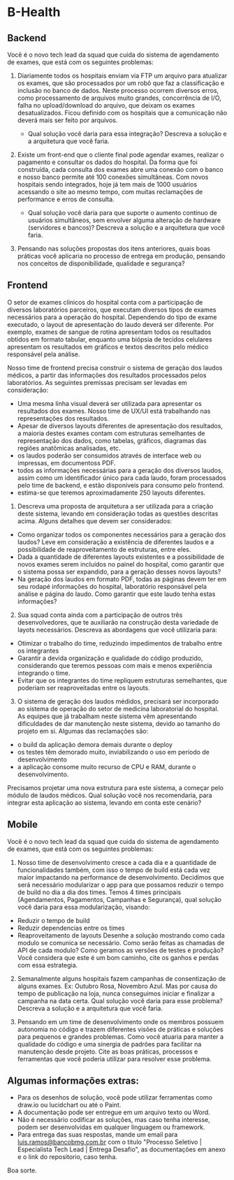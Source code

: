 # B-Health

## Backend
Você é o novo tech lead da squad que cuida do sistema de agendamento de exames, que está com os seguintes problemas:

1) Diariamente todos os hospitais enviam via FTP um arquivo para atualizar os exames, que são processados por um robô que faz a classificação e inclusão no banco de dados. Neste processo ocorrem diversos erros, como processamento de arquivos muito grandes, concorrência de I/O, falha no upload/download do arquivo, que deixam os exames desatualizados. Ficou definido com os hospitais que a comunicação não deverá mais ser feito por arquivos.
   
   - Qual solução você daria para essa integração? Descreva a solução e a arquitetura que você faria.


2) Existe um front-end que o cliente final pode agendar exames, realizar o pagamento e consultar os dados do hospital. Da forma que foi construída, cada consulta dos exames abre uma conexão com o banco e nosso banco permite até 100 conexões simultâneas. Com novos hospitais sendo integrados, hoje já tem mais de 1000 usuários acessando o site ao mesmo tempo, com muitas reclamações de performance e erros de consulta. 
   
   - Qual solução você daria para que suporte o aumento contínuo de usuários simultâneos, sem envolver alguma alteração de hardware (servidores e bancos)? Descreva a solução e a arquitetura que você faria.


3) Pensando nas soluções propostas dos itens anteriores, quais boas práticas você aplicaria no processo de entrega em produção, pensando nos conceitos de disponibilidade, qualidade e segurança?


## Frontend
O setor de exames clínicos do hospital conta com a participação de diversos laboratórios parceiros, que executam diversos tipos de exames necessários para a operação do hospital. Dependendo do tipo de exame executado, o layout de apresentação do laudo deverá ser diferente. Por exemplo, exames de sangue de rotina apresentam todos os resultados obtidos em formato tabular, enquanto uma biópsia de tecidos celulares apresentam os resultados em gráficos e textos descritos pelo médico responsável pela análise.

Nosso time de frontend precisa construir o sistema de geração dos laudos médicos, a partir das informações dos resultados processados pelos laboratórios. As seguintes premissas precisam ser levadas em consideração:

  - Uma mesma linha visual deverá ser utilizada para apresentar os resultados dos exames. Nosso time de UX/UI está trabalhando nas representações dos resultados.
  - Apesar de diversos layouts diferentes de apresentação dos resultados, a maioria destes exames contam com estruturas semelhantes de representação dos dados, como tabelas, gráficos, diagramas das regiões anatômicas analisadas, etc.
  - os laudos poderão ser consumidos através de interface web ou impressas, em documentoss PDF.
  - todos as informações necessárias para a geração dos diversos laudos, assim como um identificador único para cada laudo, foram processados pelo time de backend, e estão disponíveis para consumo pelo frontend.
  - estima-se que teremos aproximadamente 250 layouts diferentes.


1) Descreva uma proposta de arquitetura a ser utilizada para a criação deste sistema, levando em consideração todas as questões descritas acima. Alguns detalhes que devem ser considerados:
  
  - Como organizar todos os componentes necessários para a geração dos laudos? Leve em consideração a existência de diferentes laudos e a possibilidade de reaproveitamento de estruturas, entre eles.
  - Dada a quantidade de diferentes layouts existentes e a possibilidade de novos exames serem incluídos no painel do hospital, como garantir que o sistema possa ser expandido, para a geração desses novos layouts?
  - Na geração dos laudos em formato PDF, todas as páginas devem ter em seu rodapé informações do hospital, laboratório responsável pela análise e página do laudo. Como garantir que este laudo tenha estas informações?


2) Sua squad conta ainda com a participação de outros três desenvolvedores, que te auxiliarão na construção desta variedade de layots necessários. Descreva as abordagens que você utilizaria para:
  
  - Otimizar o trabalho do time, reduzindo impedimentos de trabalho entre os integrantes
  - Garantir a devida organização e qualidade do código produzido, considerando que teremos pessoas com mais e menos experiência integrando o time.
  - Evitar que os integrantes do time repliquem estruturas semelhantes, que poderiam ser reaproveitadas entre os layouts.


3) O sistema de geração dos laudos médidos, precisará ser incorporado ao sistema de operação do setor de medicina laboratorial do hospital. As equipes que já trabalham neste sistema vêm apresentando dificuldades de dar manutenção neste sistema, devido ao tamanho do projeto em si. Algumas das reclamações são: 
  
  - o build da aplicação demora demais durante o deploy
  - os testes têm demorado muito, inviabilizando o uso em período de desenvolvimento
  - a aplicação consome muito recurso de CPU e RAM, durante o desenvolvimento.

Precisamos projetar uma nova estrutura para este sistema, a começar pelo módulo de laudos médicos. Qual solução você nos recomendaria, para integrar esta aplicação ao sistema, levando em conta este cenário?



## Mobile
Você é o novo tech lead da squad que cuida do sistema de agendamento de exames, que está com os seguintes problemas:

1) Nosso time de desenvolvimento cresce a cada dia e a quantidade de funcionalidades também, com isso o tempo de build está cada vez maior impactando na performance de desenvolvimento.
Decidimos que será necessário modularizar o app para que possamos reduzir o tempo de build no dia a dia dos times. Temos 4 times principais (Agendamentos, Pagamentos, Campanhas e Segurança), qual solução você daria para essa modularização, visando:
  
  - Reduzir o tempo de build
  - Reduzir dependencias entre os times
  - Reaproveitamento de layouts
Desenhe a solução mostrando como cada modulo se comunica se necessário. Como serão feitas as chamadas de API de cada modulo? Como geramos as versões de testes e produção? Você considera que este é um bom caminho, cite os ganhos e perdas com essa estrategia.


2) Semanalmente alguns hospitais fazem campanhas de consentização de alguns exames. Ex: Outubro Rosa, Novembro Azul.
Mas por causa do tempo de publicação na loja, nunca conseguimos iniciar e finalizar a campanha na data certa.
Qual solução você daria para esse problema? Descreva a solução e a arquitetura que você faria.


3) Pensando em um time de desenvolvimento onde os membros possuem autonomia no código e trazem diferentes visões de práticas e soluções para pequenos e grandes problemas.
Como você atuaria para manter a qualidade do código e uma sinergia de padrões para facilitar na manutenção desde projeto.
Cite as boas práticas, processos e ferramentas que você poderia utilizar para resolver esse problema.


## Algumas informações extras:

- Para os desenhos de solução, você pode utilizar ferramentas como draw.io ou lucidchart ou até o Paint.
- A documentação pode ser entregue em um arquivo texto ou Word.
- Não é necessário codificar as soluções, mas caso tenha interesse, podem ser desenvolvidas em qualquer linguagem ou framework.
- Para entrega das suas respostas, mande um email para luis.ramos@bancobmg.com.br com o titulo "Processo Seletivo | Especialista Tech Lead | Entrega Desafio", as documentações em anexo e o link do repositorio, caso tenha.

Boa sorte.
